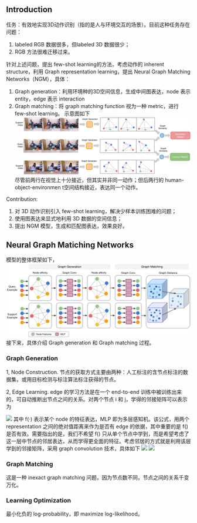 ## Introduction ##

  任务：有效地实现3D动作识别（指的是人与环境交互的场景）。目前这种任务存在问题：
  1. labeled RGB 数据很多，但labeled 3D 数据很少；
  2. RGB 方法很难迁移过来。  

针对上述问题，提出 few-shot learning的方法，考虑动作的 inherent structure，利用 Graph representation learning，提出 Neural Graph Matching Networks（NGM），具体：
  1. Graph generation：利用环境种的3D空间信息，生成中间图表达，node 表示 entity，edge 表示 interaction
  2. Graph matching：将 graph matching function 视为一种 metric，进行 few-shot learning。
示意图如下
![image](https://github.com/limaosen0/Paper-Talk/blob/master/paper-note/ECCV2018/Neural_graph_matching_networks_for_fewshot_3d_action_recognition/images/fig1.jpg)
尽管前两行在视觉上十分接近，但其实并非同一动作；但后两行的 human-object-environmen t空间结构接近，表达同一个动作。

Contribution:
  1. 对 3D 动作识别引入 few-shot learning，解决少样本训练困难的问题；
  2. 使用图表达来显式地利用 3D 数据的空间信息；
  3. 提出 NGM 模型，生成和匹配图表达，效果良好。

## Neural Graph Matiching Networks ##
模型的整体框架如下，
![image](https://github.com/limaosen0/Paper-Talk/blob/master/paper-note/ECCV2018/Neural_graph_matching_networks_for_fewshot_3d_action_recognition/images/fig2.jpg)
接下来，具体介绍 Graph generation 和 Graph matching 过程。
### Graph Generation ###
1, Node Construction.
节点的获取方式主要由两种：人工标注的含节点标注的数据集，或用目标检测与标注算法标注获得的节点。

2, Edge Learning.
edge 的学习方法是在一个 end-to-end 训练中被训练出来的，可自动推断出节点之间的关系。对两个节点 i 和 j，学得的邻接矩阵可以表示为

<img src="http://latex.codecogs.com/gif.latex? \mathbf{A}_{i,j}=\Phi(x_i, x_j)=MLP_{edge}(|f(x_i)-f(x_j)|)" />
其中 f(·) 表示某个 node 的特征表达，MLP 即为多层感知机。该公式，用两个 representation 之间的绝对值距离来作为是否有 edge 的依据，其中重要的是 f() 是否有效。需要指出的是，我们不希望 f() 只从单个节点中学到，而是希望考虑了这一层中节点的邻居表达，从而学得更全面的特征。考虑邻居的方式就是利用该层学到的邻接矩阵，采用 graph convolution 技术，具体如下

<img src="http://latex.codecogs.com/gif.latex? f^{(k+1)}(x_i)=\sigma((D^{(k)})^{-\frac{1}{2}}\mathbf{A}^{(k)}_{i}(D^{(k)})^{-\frac{1}{2}}f^{(k)}(x_i)W_{edge})" />
<img src="http://latex.codecogs.com/gif.latex? \mathbf{A}^{(k)}_{i,j}=MLP_{edge}(|f^{(k)}(x_i)-f^{(k)}(x_j)|)" />

### Graph Matching ###
这是一种 inexact graph matching 问题，因为节点数不同，节点之间的关系千变万化。

### Learning Optimization ###
最小化负的 log-probability，即 maximize log-likelihood。


